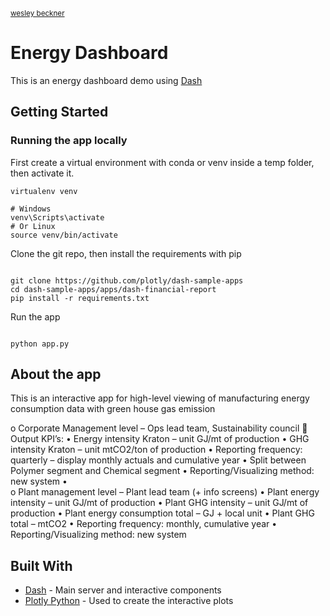 <small>[wesley beckner](http://wesleybeckner.github.io)</small>

# Energy Dashboard

This is an energy dashboard demo using [Dash](https://plot.ly/products/dash/) 

## Getting Started

### Running the app locally

First create a virtual environment with conda or venv inside a temp folder, then activate it.

```
virtualenv venv

# Windows
venv\Scripts\activate
# Or Linux
source venv/bin/activate

```

Clone the git repo, then install the requirements with pip

```

git clone https://github.com/plotly/dash-sample-apps
cd dash-sample-apps/apps/dash-financial-report
pip install -r requirements.txt

```

Run the app

```

python app.py

```

## About the app

This is an interactive app for high-level viewing of manufacturing energy consumption data with green house gas emission

o	Corporate Management level – Ops lead team, Sustainability council
	Output KPI’s:
•	Energy intensity Kraton – unit GJ/mt of production 
•	GHG intensity Kraton – unit mtCO2/ton of production
•	Reporting frequency: quarterly – display monthly actuals and cumulative year
•	Split between Polymer segment and Chemical segment
•	Reporting/Visualizing method: new system
•	
o	Plant management level – Plant lead team (+ info screens)
•	Plant energy intensity – unit GJ/mt of production
•	Plant GHG intensity – unit GJ/mt of production
•	Plant energy consumption total – GJ + local unit
•	Plant GHG total – mtCO2
•	Reporting frequency: monthly, cumulative year
•	Reporting/Visualizing method: new system


## Built With

- [Dash](https://dash.plot.ly/) - Main server and interactive components
- [Plotly Python](https://plot.ly/python/) - Used to create the interactive plots
